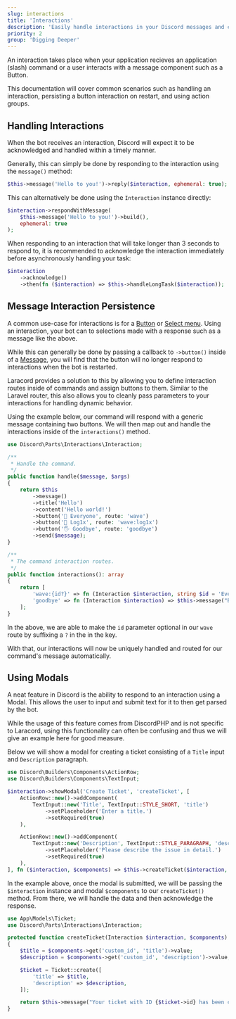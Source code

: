 ```yaml
---
slug: interactions
title: 'Interactions'
description: 'Easily handle interactions in your Discord messages and commands.'
priority: 2
group: 'Digging Deeper'
---
```


An interaction takes place when your application recieves an application (slash) command or a user interacts with a message component such as a Button.

This documentation will cover common scenarios such as handling an interaction, persisting a button interaction on restart, and using action groups.

## Handling Interactions

When the bot receives an interaction, Discord will expect it to be acknowledged and handled within a timely manner.

Generally, this can simply be done by responding to the interaction using the `message()` method:

```php
$this->message('Hello to you!')->reply($interaction, ephemeral: true);
```

This can alternatively be done using the `Interaction` instance directly:

```php
$interaction->respondWithMessage(
    $this->message('Hello to you!')->build(),
    ephemeral: true
);
```

When responding to an interaction that will take longer than 3 seconds to respond to, it is recommended to acknowledge the interaction immediately before asynchronously handling your task:

```php
$interaction
    ->acknowledge()
    ->then(fn ($interaction) => $this->handleLongTask($interaction));
```

## Message Interaction Persistence

A common use-case for interactions is for a [Button](/docs/messages#content-buttons) or [Select menu](/docs/messages#select-menu). Using an interaction, your bot can to selections made with a response such as a message like the above.

While this can generally be done by passing a callback to `->button()` inside of a [Message](/docs/messages), you will find that the button will no longer respond to interactions when the bot is restarted.

Laracord provides a solution to this by allowing you to define interaction routes inside of commands and assign buttons to them. Similar to the Laravel router, this also allows you to cleanly pass parameters to your interactions for handling dynamic behavior.

Using the example below, our command will respond with a generic message containing two buttons. We will then map out and handle the interactions inside of the `interactions()` method.

```php
use Discord\Parts\Interactions\Interaction;

/**
 * Handle the command.
 */
public function handle($message, $args)
{
    return $this
        ->message()
        ->title('Hello')
        ->content('Hello world!')
        ->button('👋 Everyone', route: 'wave')
        ->button('👋 Log1x', route: 'wave:log1x')
        ->button('🖐️ Goodbye', route: 'goodbye')
        ->send($message);
}

/**
 * The command interaction routes.
 */
public function interactions(): array
{
    return [
        'wave:{id?}' => fn (Interaction $interaction, string $id = 'Everyone') => $this->message("Hello {$id}!")->reply($interaction, true),
        'goodbye' => fn (Interaction $interaction) => $this->message("Bye for now, {$interaction->member->__toString()}!")->reply($interaction, true),
    ];
}
```

In the above, we are able to make the `id` parameter optional in our `wave` route by suffixing a `?` in the in the key.

With that, our interactions will now be uniquely handled and routed for our command's message automatically.

## Using Modals

A neat feature in Discord is the ability to respond to an interaction using a Modal. This allows the user to input and submit text for it to then get parsed by the bot.

While the usage of this feature comes from DiscordPHP and is not specific to Laracord, using this functionality can often be confusing and thus we will give an example here for good measure.

Below we will show a modal for creating a ticket consisting of a `Title` input and `Description` paragraph.

```php
use Discord\Builders\Components\ActionRow;
use Discord\Builders\Components\TextInput;

$interaction->showModal('Create Ticket', 'createTicket', [
    ActionRow::new()->addComponent(
        TextInput::new('Title', TextInput::STYLE_SHORT, 'title')
            ->setPlaceholder('Enter a title.')
            ->setRequired(true)
    ),

    ActionRow::new()->addComponent(
        TextInput::new('Description', TextInput::STYLE_PARAGRAPH, 'description')
            ->setPlaceholder('Please describe the issue in detail.')
            ->setRequired(true)
    ),
], fn ($interaction, $components) => $this->createTicket($interaction, $components));
```

In the example above, once the modal is submitted, we will be passing the `$interaction` instance and modal `$components` to our `createTicket()` method. From there, we will handle the data and then acknowledge the response.

```php
use App\Models\Ticket;
use Discord\Parts\Interactions\Interaction;

protected function createTicket(Interaction $interaction, $components)
{
    $title = $components->get('custom_id', 'title')->value;
    $description = $components->get('custom_id', 'description')->value;

    $ticket = Ticket::create([
        'title' => $title,
        'description' => $description,
    ]);

    return $this->message("Your ticket with ID {$ticket->id} has been created.")->reply($interaction, ephemeral: true);
}
```
